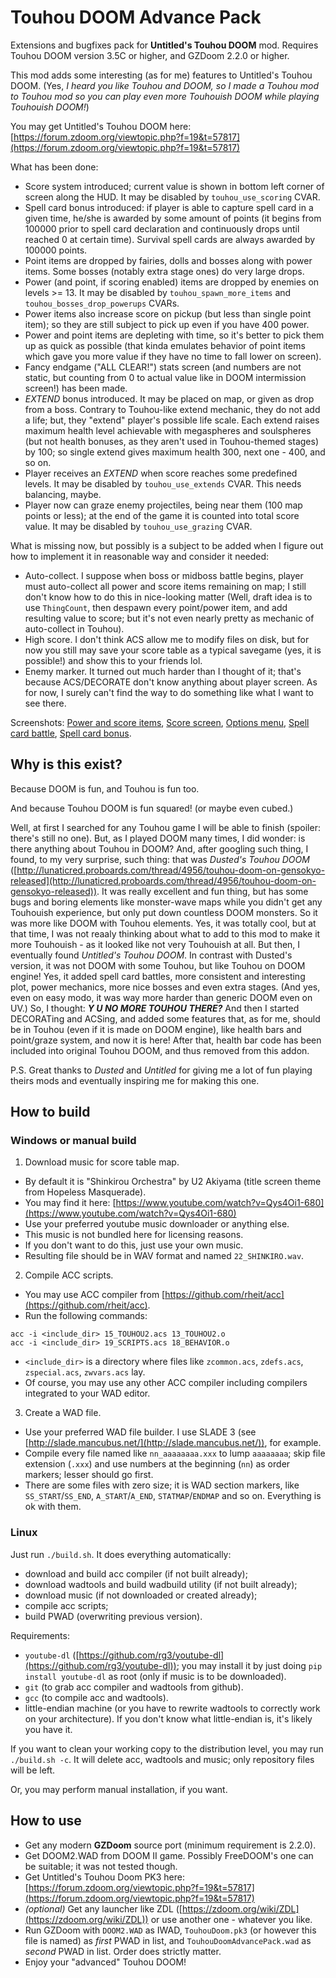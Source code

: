 # Touhou DOOM Advance Pack

Extensions and bugfixes pack for **Untitled's Touhou DOOM** mod.
Requires Touhou DOOM version 3.5C or higher, and GZDoom 2.2.0 or higher.

This mod adds some interesting (as for me) features to Untitled's Touhou DOOM.
(Yes, *I heard you like Touhou and DOOM, so I made a Touhou mod to Touhou mod so you can play even more Touhouish DOOM while playing Touhouish DOOM!*)

You may get Untitled's Touhou DOOM here: [https://forum.zdoom.org/viewtopic.php?f=19&t=57817](https://forum.zdoom.org/viewtopic.php?f=19&t=57817)

What has been done:
- Score system introduced; current value is shown in bottom left corner of screen along the HUD. It may be disabled by `touhou_use_scoring` CVAR.
- Spell card bonus introduced: if player is able to capture spell card in a given time, he/she is awarded by some amount of points (it begins from 100000 prior to spell card declaration and continuously drops until reached 0 at certain time). Survival spell cards are always awarded by 100000 points.
- Point items are dropped by fairies, dolls and bosses along with power items. Some bosses (notably extra stage ones) do very large drops.
- Power (and point, if scoring enabled) items are dropped by enemies on levels >= 13. It may be disabled by `touhou_spawn_more_items` and `touhou_bosses_drop_powerups` CVARs.
- Power items also increase score on pickup (but less than single point item); so they are still subject to pick up even if you have 400 power.
- Power and point items are depleting with time, so it's better to pick them up as quick as possible (that kinda emulates behavior of point items which gave you more value if they have no time to fall lower on screen).
- Fancy endgame ("ALL CLEAR!") stats screen (and numbers are not static, but counting from 0 to actual value like in DOOM intermission screen!) has been made.
- *EXTEND* bonus introduced. It may be placed on map, or given as drop from a boss. Contrary to Touhou-like extend mechanic, they do not add a life; but, they "extend" player's possible life scale. Each extend raises maximum health level achievable with megaspheres and soulspheres (but not health bonuses, as they aren't used in Touhou-themed stages) by 100; so single extend gives maximum health 300, next one - 400, and so on.
- Player receives an *EXTEND* when score reaches some predefined levels. It may be disabled by `touhou_use_extends` CVAR. This needs balancing, maybe.
- Player now can graze enemy projectiles, being near them (100 map points or less); at the end of the game it is counted into total score value. It may be disabled by `touhou_use_grazing` CVAR.

What is missing now, but possibly is a subject to be added when I figure out how to implement it in reasonable way and consider it needed:
- Auto-collect. I suppose when boss or midboss battle begins, player must auto-collect all power and score items remaining on map; I still don't know how to do this in nice-looking matter (Well, draft idea is to use `ThingCount`, then despawn every point/power item, and add resulting value to score; but it's not even nearly pretty as mechanic of auto-collect in Touhou).
- High score. I don't think ACS allow me to modify files on disk, but for now you still may save your score table as a typical savegame (yes, it is possible!) and show this to your friends lol.
- Enemy marker. It turned out much harder than I thought of it; that's because ACS/DECORATE don't know anything about player screen. As for now, I surely can't find the way to do something like what I want to see there.

Screenshots: [Power and score items](https://drive.google.com/open?id=1v9Xkc_X893Lv318BJrjhdM7cRQaTkHRa), [Score screen](https://drive.google.com/open?id=1HZKHGbwO8FNbOd4gL5RFNUhOOe2CieZU), [Options menu](https://drive.google.com/open?id=1felNW_xyk8DSBp7-LvE65vVh2jTolD00), [Spell card battle](https://drive.google.com/open?id=1R-lOVboG9SHD_veOdF1OiYpKxNR1nZ00), [Spell card bonus](https://drive.google.com/open?id=1HDM3FoFrkwX_CUOPsH1Q8TKg7hLhZhvu).

## Why is this exist?

Because DOOM is fun, and Touhou is fun too.

And because Touhou DOOM is fun squared! (or maybe even cubed.)

Well, at first I searched for any Touhou game I will be able to finish (spoiler: there's still no one).
But, as I played DOOM many times, I did wonder: is there anything about Touhou in DOOM?
And, after googling such thing, I found, to my very surprise, such thing: that was *Dusted's Touhou DOOM* ([http://lunaticred.proboards.com/thread/4956/touhou-doom-on-gensokyo-released](http://lunaticred.proboards.com/thread/4956/touhou-doom-on-gensokyo-released)).
It was really excellent and fun thing, but has some bugs and boring elements like monster-wave maps while you didn't get any Touhouish experience, but only put down countless DOOM monsters. So it was more like DOOM with Touhou elements.
Yes, it was totally cool, but at that time, I was not reaaly thinking about what to add to this mod to make it more Touhouish - as it looked like not very Touhouish at all.
But then, I eventually found *Untitled's Touhou DOOM*. In contrast with Dusted's version, it was not DOOM with some Touhou, but like Touhou on DOOM engine!
Yes, it added spell card battles, more consistent and interesting plot, power mechanics, more nice bosses and even extra stages. (And yes, even on easy modo, it was way more harder than generic DOOM even on UV.)
So, I thought: *__Y U NO MORE TOUHOU THERE?__*
And then I started DECORATing and ACSing, and added some features that, as for me, should be in Touhou (even if it is made on DOOM engine), like health bars and point/graze system, and now it is here!
After that, health bar code has been included into original Touhou DOOM, and thus removed from this addon.

P.S. Great thanks to *Dusted* and *Untitled* for giving me a lot of fun playing theirs mods and eventually inspiring me for making this one.

## How to build

### Windows or manual build

1. Download music for score table map.
* By default it is "Shinkirou Orchestra" by U2 Akiyama (title screen theme from Hopeless Masquerade).
* You may find it here: [https://www.youtube.com/watch?v=Qys4Oi1-680](https://www.youtube.com/watch?v=Qys4Oi1-680)
* Use your preferred youtube music downloader or anything else.
* This music is not bundled here for licensing reasons.
* If you don't want to do this, just use your own music.
* Resulting file should be in WAV format and named `22_SHINKIRO.wav`.

2. Compile ACC scripts.
* You may use ACC compiler from [https://github.com/rheit/acc](https://github.com/rheit/acc).
* Run the following commands:
```
acc -i <include_dir> 15_TOUHOU2.acs 13_TOUHOU2.o
acc -i <include_dir> 19_SCRIPTS.acs 18_BEHAVIOR.o
```
* `<include_dir>` is a directory where files like `zcommon.acs`, `zdefs.acs`, `zspecial.acs`, `zwvars.acs` lay.
* Of course, you may use any other ACC compiler including compilers integrated to your WAD editor.

3. Create a WAD file.
* Use your preferred WAD file builder. I use SLADE 3 (see [http://slade.mancubus.net/](http://slade.mancubus.net/)), for example.
* Compile every file named like `nn_aaaaaaaa.xxx` to lump `aaaaaaaa`; skip file extension (`.xxx`) and use numbers at the beginning (`nn`) as order markers; lesser should go first.
* There are some files with zero size; it is WAD section markers, like `SS_START`/`SS_END`, `A_START`/`A_END`, `STATMAP`/`ENDMAP` and so on. Everything is ok with them.

### Linux

Just run `./build.sh`. It does everything automatically:
* download and build acc compiler (if not built already);
* download wadtools and build wadbuild utility (if not built already);
* download music (if not downloaded or created already);
* compile acc scripts;
* build PWAD (overwriting previous version).

Requirements:
* `youtube-dl` ([https://github.com/rg3/youtube-dl](https://github.com/rg3/youtube-dl)); you may install it by just doing `pip install youtube-dl` as root (only if music is to be downloaded).
* `git` (to grab acc compiler and wadtools from github).
* `gcc` (to compile acc and wadtools).
* little-endian machine (or you have to rewrite wadtools to correctly work on your architecture). If you don't know what little-endian is, it's likely you have it.

If you want to clean your working copy to the distribution level, you may run `./build.sh -c`. It will delete acc, wadtools and music; only repository files will be left.

Or, you may perform manual installation, if you want.

## How to use

* Get any modern **GZDoom** source port (minimum requirement is 2.2.0).
* Get DOOM2.WAD from DOOM II game. Possibly FreeDOOM's one can be suitable; it was not tested though.
* Get Untitled's Touhou Doom PK3 here: [https://forum.zdoom.org/viewtopic.php?f=19&t=57817](https://forum.zdoom.org/viewtopic.php?f=19&t=57817)
* *(optional)* Get any launcher like ZDL ([https://zdoom.org/wiki/ZDL](https://zdoom.org/wiki/ZDL)) or use another one - whatever you like.
* Run GZDoom with `DOOM2.WAD` as IWAD, `TouhouDoom.pk3` (or however this file is named) as *first* PWAD in list, and `TouhouDoomAdvancePack.wad` as *second* PWAD in list. Order does strictly matter.
* Enjoy your "advanced" Touhou DOOM!
